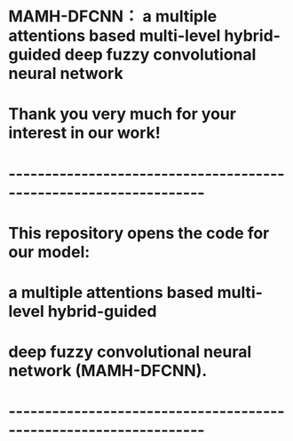 # MAMH-DFCNN： a multiple attentions based multi-level hybrid-guided deep fuzzy convolutional neural network
# Thank you very much for your interest in our work!
# -----------------------------------------------------------------
# This repository opens the code for our model:
# a multiple attentions based multi-level hybrid-guided 
# deep fuzzy convolutional neural network (MAMH-DFCNN). 
# -----------------------------------------------------------------
